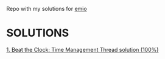 Repo with my solutions for [emio](https://emio.io/)

# SOLUTIONS

[1. Beat the Clock: Time Management Thread solution (100%)](https://github.com/mikaeltorni/prompt_golf/blob/master/1_beat_the_clock_time_management_thread.md)
